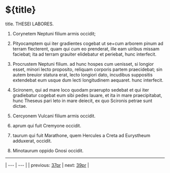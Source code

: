 # ${title}

title. THESEI LABORES.



1. Corynetem Neptuni filium armis occidit;



2. Pityocamptem qui iter gradientes cogebat ut se+cum arborem pinum ad terram flecterent, quam qui cum eo prenderat, ille eam uiribus missam faciebat; ita ad terram grauiter elidebatur et periebat, hunc interfecit.



3. Procrustem Neptuni filium. ad hunc hospes cum uenisset, si longior esset, minori lecto proposito, reliquam corporis partem praecidebat; sin autem breuior statura erat, lecto longiori dato, incudibus suppositis extendebat eum usque dum lecti longitudinem aequaret. hunc interfecit.



4. Scironem, qui ad mare loco quodam praerupto sedebat et qui iter gradiebatur cogebat eum sibi pedes lauare, et ita in mare praecipitabat, hunc Theseus pari leto in mare deiecit, ex quo Scironis petrae sunt dictae.



5. Cercyonem Vulcani filium armis occidit.



6. aprum qui fuit Cremyone occidit.



7. taurum qui fuit Marathone, quem Hercules a Creta ad Eurystheum adduxerat, occidit.



8. Minotaurum oppido Gnosi occidit.



---

| --- | --- |
| previous: [37pr](../37pr/) | next: [39pr](../39pr/) |